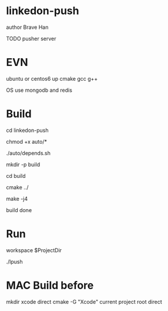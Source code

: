 # linkedon-push

 author Brave Han

 TODO pusher server
 
# EVN

 ubuntu or centos6 up
 cmake gcc g++

 OS use mongodb and redis

# Build

cd linkedon-push

chmod +x auto/*

./auto/depends.sh

mkdir -p build

cd build

cmake ../

make -j4

build done

# Run

workspace $ProjectDir

./lpush



# MAC Build before
mkdir xcode direct
cmake -G "Xcode"  current project root direct
